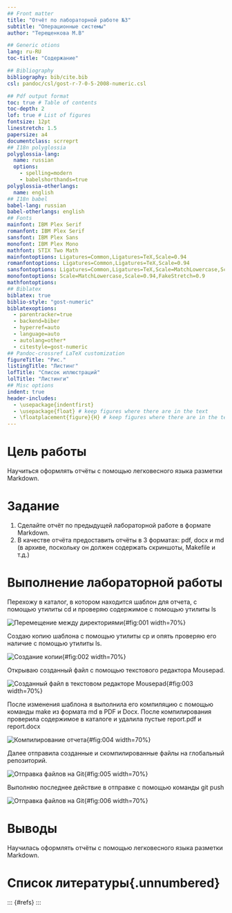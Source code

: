 ```yaml
---
## Front matter
title: "Отчёт по лабораторной работе №3"
subtitle: "Операционные системы"
author: "Терещенкова М.В"

## Generic otions
lang: ru-RU
toc-title: "Содержание"

## Bibliography
bibliography: bib/cite.bib
csl: pandoc/csl/gost-r-7-0-5-2008-numeric.csl

## Pdf output format
toc: true # Table of contents
toc-depth: 2
lof: true # List of figures
fontsize: 12pt
linestretch: 1.5
papersize: a4
documentclass: scrreprt
## I18n polyglossia
polyglossia-lang:
  name: russian
  options:
	- spelling=modern
	- babelshorthands=true
polyglossia-otherlangs:
  name: english
## I18n babel
babel-lang: russian
babel-otherlangs: english
## Fonts
mainfont: IBM Plex Serif
romanfont: IBM Plex Serif
sansfont: IBM Plex Sans
monofont: IBM Plex Mono
mathfont: STIX Two Math
mainfontoptions: Ligatures=Common,Ligatures=TeX,Scale=0.94
romanfontoptions: Ligatures=Common,Ligatures=TeX,Scale=0.94
sansfontoptions: Ligatures=Common,Ligatures=TeX,Scale=MatchLowercase,Scale=0.94
monofontoptions: Scale=MatchLowercase,Scale=0.94,FakeStretch=0.9
mathfontoptions:
## Biblatex
biblatex: true
biblio-style: "gost-numeric"
biblatexoptions:
  - parentracker=true
  - backend=biber
  - hyperref=auto
  - language=auto
  - autolang=other*
  - citestyle=gost-numeric
## Pandoc-crossref LaTeX customization
figureTitle: "Рис."
listingTitle: "Листинг"
lofTitle: "Список иллюстраций"
lolTitle: "Листинги"
## Misc options
indent: true
header-includes:
  - \usepackage{indentfirst}
  - \usepackage{float} # keep figures where there are in the text
  - \floatplacement{figure}{H} # keep figures where there are in the text
---
```


# Цель работы

Научиться оформлять отчёты с помощью легковесного языка разметки Markdown.

# Задание

1. Сделайте отчёт по предыдущей лабораторной работе в формате Markdown.
2. В качестве отчёта предоставить отчёты в 3 форматах: pdf, docx и md (в архиве,
поскольку он должен содержать скриншоты, Makefile и т.д.)

# Выполнение лабораторной работы

Перехожу в каталог, в котором находится шаблон для отчета, с помощью утилиты cd и проверяю содержимое с помощью утилиты ls 

![Перемещение между директориями](/media/sf_screens/лаба3/photo1.jpg){#fig:001 width=70%}

Создаю копию шаблона с помощью утилиты cp и опять проверяю его наличие с помощью утилиты ls.

![Создание копии](/media/sf_screens/лаба3/photo2.jpg){#fig:002 width=70%}

Открываю созданный файл с помощью текстового редактора Mousepad.

![Созданный файл в текстовом редакторе Mousepad](/media/sf_screens/лаба3/photo3.jpg){#fig:003 width=70%}

После изменения шаблона я выполнила его компиляцию с помощью команды make из формата md в PDF и Docx. После компилирования проверила содержимое в каталоге и удалила пустые report.pdf и report.docx

![Компилирование отчета](/media/sf_screens/лаба3/photo4.jpg){#fig:004 width=70%}

Далее отправила созданные и скомпилированные файлы на глобальный репозиторий.

![Отправка файлов на Git](/media/sf_screens/лаба3/photo5.jpg){#fig:005 width=70%}

Выполняю последнее действие в отправке с помощью команды git push

![Отправка файлов на Git](/media/sf_screens/лаба3/photo6.jpg){#fig:006 width=70%}

# Выводы

Научилась оформлять отчёты с помощью легковесного языка разметки Markdown.

# Список литературы{.unnumbered}

::: {#refs}
:::
